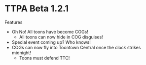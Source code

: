 # TTPA Beta 1.2.1

Features
* Oh No! All toons have become COGs!
  * All toons can now hide in COG disguises!
* Special event coming up? Who knows!
* COGs can now fly into Toontown Central once the clock strikes midnight!
  * Toons must defend TTC!
  
  
